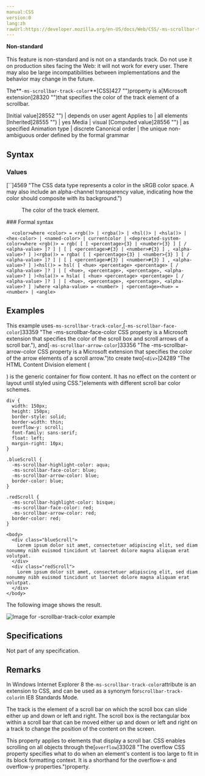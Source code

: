 ```yaml
---
manual:CSS
version:0
lang:zh
rawUrl:https://developer.mozilla.org/en-US/docs/Web/CSS/-ms-scrollbar-track-color
---
```






**Non-standard**<br></br>This feature is non-standard and is not on a standards track. Do not use it on production sites facing the Web: it will not work for every user. There may also be large incompatibilities between implementations and the behavior may change in the future.






The**`-ms-scrollbar-track-color`**[CSS]427 "")property is a[Microsoft extension]28320 "")that specifies the color of the track element of a scrollbar.


[Initial value]28552 "") | depends on user agent 
Applies to | all elements 
[Inherited]28555 "") | yes 
Media | visual 
[Computed value]28556 "") | as specified 
Animation type | discrete 
Canonical order | the unique non-ambiguous order defined by the formal grammar 


## Syntax<a name="Syntax"></a>

### Values<a name="Values"></a>
<dl><dt id=''>[`<color>`]4569 "The <color> CSS data type represents a color in the sRGB color space. A <color> may also include an alpha-channel transparency value, indicating how the color should composite with its background.")</dt><dd>

The color of the track element.

</dd></dl>
### Formal syntax<a name="Formal_syntax"></a>

```
  <color>where <color> = <rgb()> | <rgba()> | <hsl()> | <hsla()> | <hex-color> | <named-color> | currentcolor | <deprecated-system-color>where <rgb()> = rgb( [ [ <percentage>{3} | <number>{3} ] [ / <alpha-value> ]? ] | [ [ <percentage>#{3} | <number>#{3} ] , <alpha-value>? ] )<rgba()> = rgba( [ [ <percentage>{3} | <number>{3} ] [ / <alpha-value> ]? ] | [ [ <percentage>#{3} | <number>#{3} ] , <alpha-value>? ] )<hsl()> = hsl( [ <hue> <percentage> <percentage> [ / <alpha-value> ]? ] | [ <hue>, <percentage>, <percentage>, <alpha-value>? ] )<hsla()> = hsla( [ <hue> <percentage> <percentage> [ / <alpha-value> ]? ] | [ <hue>, <percentage>, <percentage>, <alpha-value>? ] )where <alpha-value> = <number> | <percentage><hue> = <number> | <angle>

```

## Examples<a name="Examples"></a>


This example uses`-ms-scrollbar-track-color`,[`-ms-scrollbar-face-color`]33359 "The -ms-scrollbar-face-color CSS property is a Microsoft extension that specifies the color of the scroll box and scroll arrows of a scroll bar."), and[`-ms-scrollbar-arrow-color`]33356 "The -ms-scrollbar-arrow-color CSS property is a Microsoft extension that specifies the color of the arrow elements of a scroll arrow.")to create two[`<div>`]24289 "The HTML Content Division element (<div>) is the generic container for flow content. It has no effect on the content or layout until styled using CSS.")elements with different scroll bar color schemes.


```
div {
  width: 150px;
  height: 150px;
  border-style: solid;
  border-width: thin;
  overflow-y: scroll;
  font-family: sans-serif;
  float: left;
  margin-right: 10px;
}

.blueScroll {
  -ms-scrollbar-highlight-color: aqua;
  -ms-scrollbar-face-color: blue;
  -ms-scrollbar-arrow-color: blue;
  border-color: blue;
}

.redScroll {
  -ms-scrollbar-highlight-color: bisque;
  -ms-scrollbar-face-color: red;
  -ms-scrollbar-arrow-color: red;
  border-color: red;
}
```

```
<body>
  <div class="blueScroll">
    Lorem ipsum dolor sit amet, consectetuer adipiscing elit, sed diam nonummy nibh euismod tincidunt ut laoreet dolore magna aliquam erat volutpat.
  </div>
  <div class="redScroll">
    Lorem ipsum dolor sit amet, consectetuer adipiscing elit, sed diam nonummy nibh euismod tincidunt ut laoreet dolore magna aliquam erat volutpat.
  </div>
</body>
```


The following image shows the result.



![Image for -scrollbar-track-color example](%37337.png "")


## Specifications<a name="Specifications"></a>


Not part of any specification.


## Remarks<a name="Remarks"></a>


In Windows Internet Explorer 8 the`-ms-scrollbar-track-color`attribute is an extension to CSS, and can be used as a synonym for`scrollbar-track-color`in IE8 Standards Mode.



The track is the element of a scroll bar on which the scroll box can slide either up and down or left and right. The scroll box is the rectangular box within a scroll bar that can be moved either up and down or left and right on a track to change the position of the content on the screen.



This property applies to elements that display a scroll bar. CSS enables scrolling on all objects through the[`overflow`]33028 "The overflow CSS property specifies what to do when an element's content is too large to fit in its block formatting context. It is a shorthand for the overflow-x and overflow-y properties.")property.




